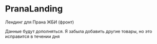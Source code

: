 # PranaLanding
Лендинг для Прана ЖБИ (фронт)


Данные будут дополняться. Я забыла добавить другие товары, но это исправится в течении дня
